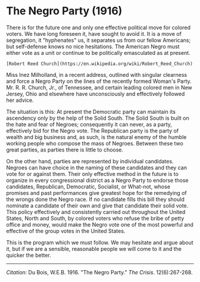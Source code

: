 <!--
title:   The Negro Party
author:  Du Bois, W.E.B.
journal: The Crisis
year:    1916
volume:  12
issue:   6
pages:   267-268
-->
# The Negro Party (1916)

There is for the future one and only one effective political move for colored voters. We have long foreseen it, have sought to avoid it. It is a move of segregation, it "hyphenates" us, it separates us from our fellow Americans; but self-defense knows no nice hesitations. The American Negro must either vote as a unit or continue to be politically emasculated as at present.


```{margin}
[Robert Reed Church](https://en.wikipedia.org/wiki/Robert_Reed_Church)
```

Miss Inez Milholland, in a recent address, outlined with singular clearness and force a Negro Party on the lines of the recently formed Woman's Party. Mr. R. R. Church, Jr., of Tennessee, and certain leading colored men in New Jersey, Ohio and elsewhere have unconsciously and effectively followed her advice.

The situation is this: At present the Democratic party can maintain its ascendency only by the help of the Solid South. The Solid South is built on the hate and fear of Negroes; consequently it can never, as a party, effectively bid for the Negro vote. The Republican party is the party of wealth and big business and, as such, is the natural enemy of the humble working people who compose the mass of Negroes. Between these two great parties, as parties there is little to choose.

On the other hand, parties are represented by individual candidates. Negroes can have choice in the naming of these candidates and they can vote for or against them. Their only effective method in the future is to organize in every congressional district as a Negro Party to endorse those candidates, Republican, Democratic, Socialist, or What-not, whose promises and past performances give greatest hope for the remedying of the wrongs done the Negro race. If no candidate fills this bill they should nominate a candidate of their own and give that candidate their solid vote. This policy effectively and consistently carried out throughout the United States, North and South, by colored voters who refuse the bribe of petty office and money, would make the Negro vote one of the most powerful and effective of the group votes in the United States.

This is the program which we must follow. We may hesitate and argue about it, but if we are a sensible, reasonable people we will come to it and the quicker the better.

______________
*Citation:* Du Bois, W.E.B. 1916. "The Negro Party." *The Crisis*. 12(6):267-268.
